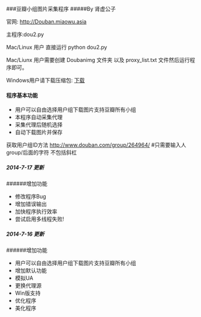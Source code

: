 ###豆瓣小组图片采集程序
#####By 肾虚公子

官网: http://Douban.miaowu.asia

主程序:dou2.py 

Mac/Linux 用户 直接运行 python dou2.py 

Mac/Liunx 用户需要创建 Doubanimg 文件夹  以及  proxy_list.txt 文件然后运行程序即可。

Windows用户请下载压缩包: [下载](https://raw.githubusercontent.com/liuhang0077/DouBanGroupPic/master/Win_Client.7z)


#### 程序基本功能
* 用户可以自由选择用户组下载图片支持豆瓣所有小组
* 本程序自动采集代理
* 采集代理后随机选择
* 自动下载图片并保存


获取用户组ID方法
    http://www.douban.com/group/264964/ #只需要输入人group/后面的字符 不包括斜杠

##### 2014-7-17 更新
######增加功能
* 修改程序Bug
* 增加错误输出
* 加快程序执行效率
* 尝试启用多线程失败!

##### 2014-7-16 更新
######增加功能
* 用户可以自由选择用户组下载图片支持豆瓣所有小组
* 增加默认功能
* 模拟UA
* 更换代理源
* Win版支持
* 优化程序
* 美化程序